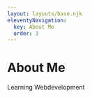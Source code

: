 ```yaml
---
layout: layouts/base.njk
eleventyNavigation:
  key: About Me
  order: 3
---
```


# About Me

Learning Webdevelopment

